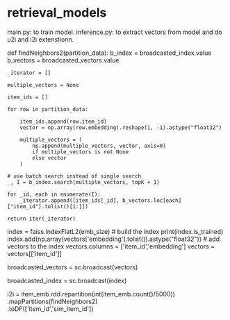 # retrieval_models

main.py: to train model.
inference.py: to extract vectors from model and do u2i and i2i extenstionn.


def findNeighbors2(partition_data):
    b_index = broadcasted_index.value
    b_vectors = broadcasted_vectors.value

    _iterator = []

    multiple_vectors = None

    item_ids = []

    for row in partition_data:

        item_ids.append(row.item_id)
        vector = np.array(row.embedding).reshape(1, -1).astype("float32")

        multiple_vectors = (
            np.append(multiple_vectors, vector, axis=0)
            if multiple_vectors is not None
            else vector
        )

    # use batch search instead of single search
    _, I = b_index.search(multiple_vectors, topK + 1)

    for _id, each in enumerate(I):
        _iterator.append([item_ids[_id], b_vectors.loc[each]["item_id"].tolist()[1:]])

    return iter(_iterator)
index = faiss.IndexFlatL2(emb_size)   # build the index
print(index.is_trained)
index.add(np.array(vectors['embedding'].tolist()).astype("float32"))                  # add vectors to the index
vectors.columns = ['item_id','embedding']
vectors = vectors[['item_id']]

broadcasted_vectors = sc.broadcast(vectors)

broadcasted_index = sc.broadcast(index)

i2i = item_emb.rdd.repartition(int(item_emb.count()/5000))\
            .mapPartitions(findNeighbors2)\
            .toDF(['item_id','sim_item_id'])


